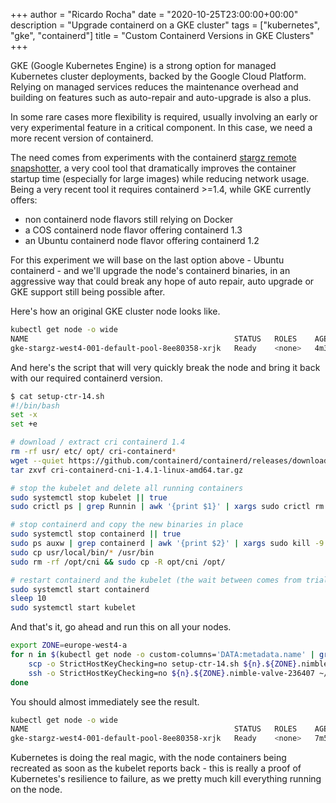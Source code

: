 +++
author = "Ricardo Rocha"
date = "2020-10-25T23:00:00+00:00"
description = "Upgrade containerd on a GKE cluster"
tags = ["kubernetes", "gke", "containerd"]
title = "Custom Containerd Versions in GKE Clusters"
+++

GKE (Google Kubernetes Engine) is a strong option for managed Kubernetes
cluster deployments, backed by the Google Cloud Platform. Relying on managed
services reduces the maintenance overhead and building on features such as
auto-repair and auto-upgrade is also a plus.

In some rare cases more flexibility is required, usually involving an early or
very experimental feature in a critical component. In this case, we need a more
recent version of containerd.

The need comes from experiments with the containerd [stargz remote
snapshotter](https://github.com/containerd/stargz-snapshotter), a very cool
tool that dramatically improves the container startup time (especially for
large images) while reducing network usage. Being a very recent tool it
requires containerd >=1.4, while GKE currently offers:
* non containerd node flavors still relying on Docker
* a COS containerd node flavor offering containerd 1.3
* an Ubuntu containerd node flavor offering containerd 1.2

For this experiment we will base on the last option above - Ubuntu containerd - 
and we'll upgrade the node's containerd binaries, in an aggressive way that
could break any hope of auto repair, auto upgrade or GKE support still
being possible after.

Here's how an original GKE cluster node looks like.
```bash
kubectl get node -o wide
NAME                                              STATUS   ROLES    AGE     VERSION             INTERNAL-IP   EXTERNAL-IP    OS-IMAGE             KERNEL-VERSION   CONTAINER-RUNTIME
gke-stargz-west4-001-default-pool-8ee80358-xrjk   Ready    <none>   4m38s   v1.17.12-gke.1501   10.164.0.9    34.91.157.64   Ubuntu 18.04.5 LTS   5.4.0-1024-gcp   containerd://1.2.10
```

And here's the script that will very quickly break the node and bring it back
with our required containerd version.
```bash
$ cat setup-ctr-14.sh
#!/bin/bash
set -x
set +e

# download / extract cri containerd 1.4
rm -rf usr/ etc/ opt/ cri-containerd*
wget --quiet https://github.com/containerd/containerd/releases/download/v1.4.1/cri-containerd-cni-1.4.1-linux-amd64.tar.gz
tar zxvf cri-containerd-cni-1.4.1-linux-amd64.tar.gz

# stop the kubelet and delete all running containers
sudo systemctl stop kubelet || true
sudo crictl ps | grep Runnin | awk '{print $1}' | xargs sudo crictl rm -f || true

# stop containerd and copy the new binaries in place
sudo systemctl stop containerd || true
sudo ps auxw | grep containerd | awk '{print $2}' | xargs sudo kill -9 || true
sudo cp usr/local/bin/* /usr/bin
sudo rm -rf /opt/cni && sudo cp -R opt/cni /opt/

# restart containerd and the kubelet (the wait between comes from trial and error)
sudo systemctl start containerd
sleep 10
sudo systemctl start kubelet
```

And that's it, go ahead and run this on all your nodes.
```bash
export ZONE=europe-west4-a
for n in $(kubectl get node -o custom-columns='DATA:metadata.name' | grep gke); do
	scp -o StrictHostKeyChecking=no setup-ctr-14.sh ${n}.${ZONE}.nimble-valve-236407:~/
	ssh -o StrictHostKeyChecking=no ${n}.${ZONE}.nimble-valve-236407 ~/setup-ctr-14.sh
done
```

You should almost immediately see the result.
```bash
kubectl get node -o wide
NAME                                              STATUS   ROLES    AGE     VERSION             INTERNAL-IP   EXTERNAL-IP    OS-IMAGE             KERNEL-VERSION   CONTAINER-RUNTIME
gke-stargz-west4-001-default-pool-8ee80358-xrjk   Ready    <none>   7m52s   v1.17.12-gke.1501   10.164.0.9    34.91.157.64   Ubuntu 18.04.5 LTS   5.4.0-1024-gcp   containerd://1.4.1
```

Kubernetes is doing the real magic, with the node containers
being recreated as soon as the kubelet reports back - this is really a proof of
Kubernetes's resilience to failure, as we pretty much kill everything running
on the node.
